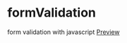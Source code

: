 # formValidation
form validation with javascript
[Preview](https://mmdaminah.github.io/formValidation/)
